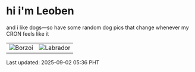 # hi i'm Leoben

and i like dogs—so have some random dog pics that change whenever my CRON feels like it

|  |  |
|--------|----------|
| ![Borzoi](https://random-dog-vercel.vercel.app/api/random-borzoi?v=1756762617) | ![Labrador](https://random-dog-vercel.vercel.app/api/random-labrador?v=1756762617) |

Last updated: 2025-09-02 05:36 PHT
